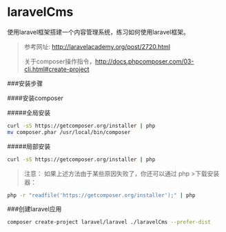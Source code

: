 # laravelCms
使用laravel框架搭建一个内容管理系统，练习如何使用laravel框架。
> 参考网址: http://laravelacademy.org/post/2720.html
> 
> 关于composer操作指令，http://docs.phpcomposer.com/03-cli.html#create-project

###安装步骤

####安装composer

#####全局安装
```sh
curl -sS https://getcomposer.org/installer | php
mv composer.phar /usr/local/bin/composer
```
#####局部安装
```sh
curl -sS https://getcomposer.org/installer | php
```

>注意： 如果上述方法由于某些原因失败了，你还可以通过 php >下载安装器：

```sh
php -r "readfile('https://getcomposer.org/installer');" | php
```

###创建laravel应用

```sh
composer create-project laravel/laravel ./laravelCms --prefer-dist
```

